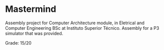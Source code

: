 # Mastermind

Assembly project for Computer Architecture module, in Eletrical and Computer Engineering BSc at Instituto Superior Técnico.
Assembly for a P3 simulator that was provided.

Grade: 15/20
